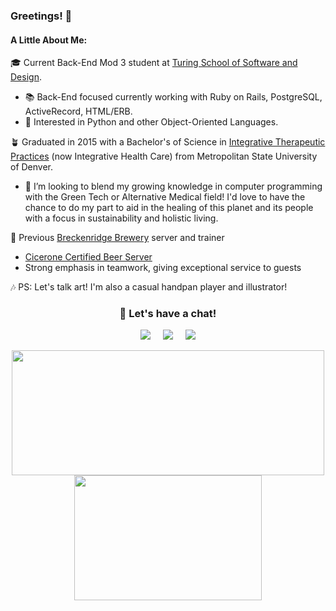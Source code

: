 ### Greetings! 🖖

#### A Little About Me:

🎓 Current Back-End Mod 3 student at [Turing School of Software and Design](https://turing.io/).
- 📚 Back-End focused currently working with Ruby on Rails, PostgreSQL, ActiveRecord, HTML/ERB.
- 🐍 Interested in Python and other Object-Oriented Languages.

🪴 Graduated in 2015 with a Bachelor's of Science in [Integrative Therapeutic Practices](https://www.msudenver.edu/hep/integrativehealthcareprogram/integrativehealthcaremajors/integrativehealthcareextendedmajor/) (now Integrative Health Care) from Metropolitan State University of Denver.
- 🌱 I’m looking to blend my growing knowledge in computer programming with the Green Tech or Alternative Medical field!  I'd love to have the chance to do my part to aid in the healing of this planet and its people with a focus in sustainability and holistic living.

🍻 Previous [Breckenridge Brewery](https://www.breckbrew.com/visit/littleton) server and trainer
- [Cicerone Certified Beer Server](https://www.cicerone.org/us-en/cicerone-certification-levels)
- Strong emphasis in teamwork, giving exceptional service to guests

🎶 PS: Let's talk art!  I'm also a casual handpan player and illustrator!

<h3 align="center">💬 Let's have a chat!</h3>

<p align="center">
<a href="mailto:zach.stearns92@gmail.com"><img src="https://img.shields.io/badge/Gmail-D14836?style=for-the-badge&logo=gmail&logoColor=white" /></a>&nbsp;&nbsp;&nbsp;&nbsp;
<a target="_blank" href="https://www.linkedin.com/in/zach-stearns/"><img src="https://img.shields.io/badge/LinkedIn-0077B5?style=for-the-badge&logo=linkedin&logoColor=white" /></a>&nbsp;&nbsp;&nbsp;&nbsp;
<a href="https://turingschool.slack.com/archives/D014ZQJ0HT7"><img src="https://img.shields.io/badge/Slack-4A154B?style=for-the-badge&logo=slack&logoColor=white" /></a>
</p>

  <div align="center">
    <a href="https://github.com/Stearnzy/github-readme-stats">
      <img align="center" src="https://github-readme-stats.vercel.app/api?username=Stearnzy&show_icons=true&theme=tokyonight" height="200" width="500"/>
    </a>
  <a href="https://github.com/ETBassist/github-readme-stats">
      <img align="center" src="https://github-readme-stats.vercel.app/api/top-langs/?username=Stearnzy&theme=tokyonight" height="200" width="300"/>
    </a>
  </div>
